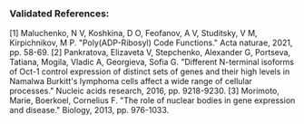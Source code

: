 ### Validated References: 
[1] Maluchenko, N V, Koshkina, D O, Feofanov, A V, Studitsky, V M, Kirpichnikov, M P. "Poly(ADP-Ribosyl) Code Functions." Acta naturae, 2021, pp. 58-69.
[2] Pankratova, Elizaveta V, Stepchenko, Alexander G, Portseva, Tatiana, Mogila, Vladic A, Georgieva, Sofia G. "Different N-terminal isoforms of Oct-1 control expression of distinct sets of genes and their high levels in Namalwa Burkitt's lymphoma cells affect a wide range of cellular processes." Nucleic acids research, 2016, pp. 9218-9230.
[3] Morimoto, Marie, Boerkoel, Cornelius F. "The role of nuclear bodies in gene expression and disease." Biology, 2013, pp. 976-1033.

